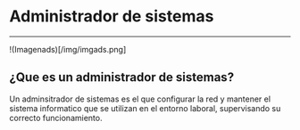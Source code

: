 # Administrador de sistemas
---
!(Imagenads)[/img/imgads.png]
## ¿Que es un administrador de sistemas?
Un adminsitrador de sistemas es el que configurar la red y mantener el sistema informatico que se utilizan en el entorno laboral, supervisando su correcto funcionamiento.


